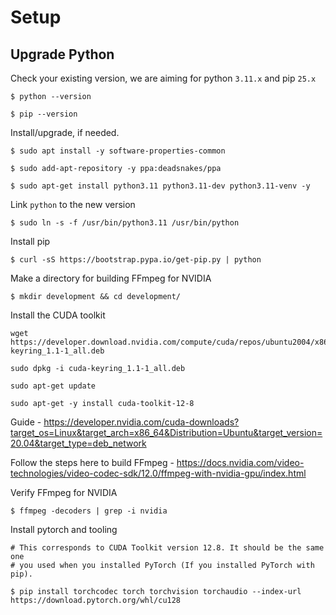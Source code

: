 # Setup

## Upgrade Python

Check your existing version, we are aiming for python `3.11.x` and pip `25.x`

```
$ python --version

$ pip --version
```

Install/upgrade, if needed.
```
$ sudo apt install -y software-properties-common

$ sudo add-apt-repository -y ppa:deadsnakes/ppa

$ sudo apt-get install python3.11 python3.11-dev python3.11-venv -y
```

Link `python` to the new version
```
$ sudo ln -s -f /usr/bin/python3.11 /usr/bin/python
```

Install pip
```
$ curl -sS https://bootstrap.pypa.io/get-pip.py | python
```

Make a directory for building FFmpeg for NVIDIA
```
$ mkdir development && cd development/
```

Install the CUDA toolkit
```
wget https://developer.download.nvidia.com/compute/cuda/repos/ubuntu2004/x86_64/cuda-keyring_1.1-1_all.deb

sudo dpkg -i cuda-keyring_1.1-1_all.deb

sudo apt-get update

sudo apt-get -y install cuda-toolkit-12-8
```
Guide - https://developer.nvidia.com/cuda-downloads?target_os=Linux&target_arch=x86_64&Distribution=Ubuntu&target_version=20.04&target_type=deb_network

Follow the steps here to build FFmpeg - https://docs.nvidia.com/video-technologies/video-codec-sdk/12.0/ffmpeg-with-nvidia-gpu/index.html

Verify FFmpeg for NVIDIA
```
$ ffmpeg -decoders | grep -i nvidia
```

Install pytorch and tooling
```
# This corresponds to CUDA Toolkit version 12.8. It should be the same one
# you used when you installed PyTorch (If you installed PyTorch with pip).

$ pip install torchcodec torch torchvision torchaudio --index-url https://download.pytorch.org/whl/cu128
```
